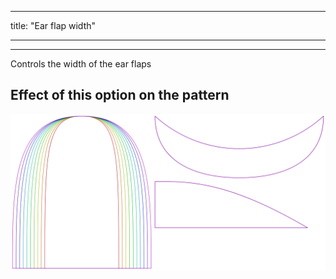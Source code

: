 - - -
title: "Ear flap width"
- - -

***

Controls the width of the ear flaps

## Effect of this option on the pattern

![This image shows the effect of this option by superimposing several variants that have a different value for this option](holmes_earwidth_sample.svg "Effect of this option on the pattern")
